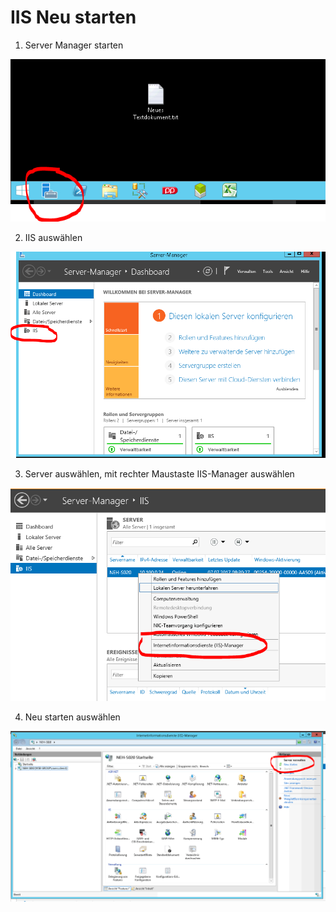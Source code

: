 # IIS Neu starten

1) Server Manager starten

![IIS1](images/IIS1.PNG)

2) IIS auswählen

![IIS2](images/IIS2.PNG)

3) Server auswählen, mit rechter Maustaste IIS-Manager auswählen

![IIS3](images/IIS4.PNG)

4) Neu starten auswählen

![IIS4](images/IIS5.PNG)
